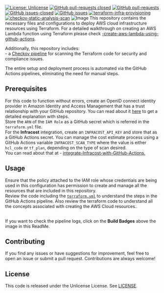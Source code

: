 [![License: Unlicense](https://img.shields.io/badge/license-Unlicense-white.svg)](https://choosealicense.com/licenses/unlicense/) [![GitHub pull-requests closed](https://img.shields.io/github/issues-pr-closed/kunduso/add-aws-lambda-terraform)](https://github.com/kunduso/add-aws-lambda-terraform/pulls?q=is%3Apr+is%3Aclosed) [![GitHub pull-requests](https://img.shields.io/github/issues-pr/kunduso/add-aws-lambda-terraform)](https://GitHub.com/kunduso/add-aws-lambda-terraform/pull/) 
[![GitHub issues-closed](https://img.shields.io/github/issues-closed/kunduso/add-aws-lambda-terraform)](https://github.com/kunduso/add-aws-lambda-terraform/issues?q=is%3Aissue+is%3Aclosed) [![GitHub issues](https://img.shields.io/github/issues/kunduso/add-aws-lambda-terraform)](https://GitHub.com/kunduso/add-aws-lambda-terraform/issues/) 
[![terraform-infra-provisioning](https://github.com/kunduso/add-aws-lambda-terraform/actions/workflows/terraform.yml/badge.svg?branch=main)](https://github.com/kunduso/add-aws-lambda-terraform/actions/workflows/terraform.yml) [![checkov-static-analysis-scan](https://github.com/kunduso/add-aws-lambda-terraform/actions/workflows/code-scan.yml/badge.svg?branch=main)](https://github.com/kunduso/add-aws-lambda-terraform/actions/workflows/code-scan.yml)
![Image](https://skdevops.files.wordpress.com/2024/06/95-image-0-1.png)
This repository contains the necessary files and configurations to deploy AWS cloud infrastructure resources using Terraform. For a detailed walkthrough on creating an AWS Lambda function using Terraform please check [-create-aws-lambda-using-github-actions](https://skundunotes.com/2024/06/18/automating-aws-lambda-deployment-harnessing-terraform-github-actions-and-python-for-cloudwatch-logging/).

Additionally, this repository includes:
</br> - a [Checkov pipeline](./.github/workflows/code-scan.yml) for scanning the Terraform code for security and compliance issues.

The entire setup and deployment process is automated via the GitHub Actions pipelines, eliminating the need for manual steps.

## Prerequisites
For this code to function without errors, create an OpenID connect identity provider in Amazon Identity and Access Management that has a trust relationship with your GitHub repository. You can read about it [here](https://skundunotes.com/2023/02/28/securely-integrate-aws-credentials-with-github-actions-using-openid-connect/) to get a detailed explanation with steps.
<br />Store the `ARN` of the `IAM Role` as a GitHub secret which is referred in the `terraform.yml` file.
<br />For the **Infracost** integration, create an `INFRACOST_API_KEY` and store that as a GitHub Actions secret. You can manage the cost estimate process using a GitHub Actions variable `INFRACOST_SCAN_TYPE` where the value is either `hcl_code` or `tf_plan`, depending on the type of scan desired.
<br />You can read about that at - [integrate-Infracost-with-GitHub-Actions.](http://skundunotes.com/2023/07/17/estimate-aws-cloud-resource-cost-with-infracost-terraform-and-github-actions/)
## Usage
Ensure that the policy attached to the IAM role whose credentials are being used in this configuration has permission to create and manage all the resources that are included in this repository.
<br />Review the code including the [`terraform.yml`](./.github/workflows/terraform.ymlt) to understand the steps in the GitHub Actions pipeline. Also review the terraform code to understand all the concepts associated with creating the AWS Cloud resources..

<br />If you want to check the pipeline logs, click on the **Build Badges** above the image in this ReadMe.

## Contributing
If you find any issues or have suggestions for improvement, feel free to open an issue or submit a pull request. Contributions are always welcome!

## License
This code is released under the Unlicense License. See [LICENSE](LICENSE).